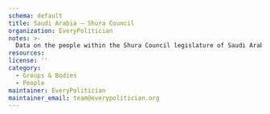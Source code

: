 ```yaml
---
schema: default
title: Saudi Arabia — Shura Council
organization: EveryPolitician
notes: >-
  Data on the people within the Shura Council legislature of Saudi Arabia.
resources:
license: ''
category:
  - Groups & Bodies
  - People
maintainer: EveryPolitician
maintainer_email: team@everypolitician.org
---
```

